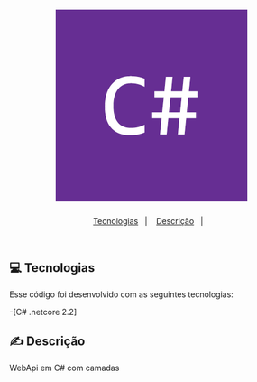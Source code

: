 <h1 align="center">
    <img alt="csharp" title="Todo App: API com ASP.NET Core, CQRS e EF Core" src=".github/csharp.png" />
</h1>

<p align="center">
  <a href="#tecnologias">Tecnologias</a>&nbsp;&nbsp;&nbsp;|&nbsp;&nbsp;&nbsp;
   <a href="#descrição">Descrição</a>&nbsp;&nbsp;&nbsp;|&nbsp;&nbsp;&nbsp;
</p> 
<br>

## 💻 Tecnologias

Esse código foi desenvolvido com as seguintes tecnologias:

-[C# .netcore 2.2] 


## ✍ Descrição

WebApi em C# com camadas
